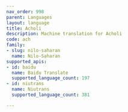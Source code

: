 ```yaml
---
nav_order: 998
parent: Languages
layout: language
title: Acholi
description: Machine translation for Acholi
code: ach
family:
- slug: nilo-saharan
  name: Nilo-Saharan
supported_apis:
- id: baidu
  name: Baidu Translate
  supported_language_count: 197
- id: niutrans
  name: Niutrans
  supported_language_count: 381

---
```


